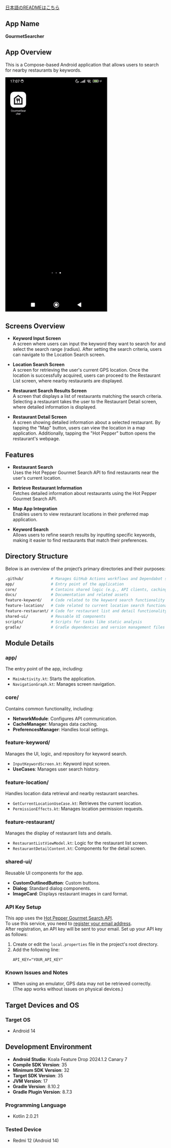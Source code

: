[日本語のREADMEはこちら](README.md)

## App Name

**GourmetSearcher**

## App Overview

This is a Compose-based Android application that allows users to search for nearby restaurants by keywords.  

<img src="app.gif" width="320" alt="App demo video">

## Screens Overview

- **Keyword Input Screen**  
  A screen where users can input the keyword they want to search for and select the search range (radius). After setting the search criteria, users can navigate to the Location Search screen.  

- **Location Search Screen**  
  A screen for retrieving the user's current GPS location. Once the location is successfully acquired, users can proceed to the Restaurant List screen, where nearby restaurants are displayed.  

- **Restaurant Search Results Screen**  
  A screen that displays a list of restaurants matching the search criteria. Selecting a restaurant takes the user to the Restaurant Detail screen, where detailed information is displayed.  

- **Restaurant Detail Screen**  
  A screen showing detailed information about a selected restaurant. By tapping the "Map" button, users can view the location in a map application. Additionally, tapping the "Hot Pepper" button opens the restaurant's webpage.  

## Features

- **Restaurant Search**  
  Uses the Hot Pepper Gourmet Search API to find restaurants near the user's current location.  

- **Retrieve Restaurant Information**  
  Fetches detailed information about restaurants using the Hot Pepper Gourmet Search API.  

- **Map App Integration**  
  Enables users to view restaurant locations in their preferred map application.  

- **Keyword Search**  
  Allows users to refine search results by inputting specific keywords, making it easier to find restaurants that match their preferences.  

## Directory Structure

Below is an overview of the project’s primary directories and their purposes:

```bash
.github/            # Manages GitHub Actions workflows and Dependabot settings
app/                # Entry point of the application
core/               # Contains shared logic (e.g., API clients, caching, utilities)
docs/               # Documentation and related assets
feature-keyword/    # Code related to the keyword search functionality
feature-location/   # Code related to current location search functionality
feature-restaurant/ # Code for restaurant list and detail functionality
shared-ui/          # Reusable UI components
scripts/            # Scripts for tasks like static analysis
gradle/             # Gradle dependencies and version management files
```

## Module Details

### app/
The entry point of the app, including:  
- `MainActivity.kt`: Starts the application.  
- `NavigationGraph.kt`: Manages screen navigation.

### core/
Contains common functionality, including:  
- **NetworkModule**: Configures API communication.  
- **CacheManager**: Manages data caching.  
- **PreferencesManager**: Handles local settings.  

### feature-keyword/
Manages the UI, logic, and repository for keyword search.  
- `InputKeywordScreen.kt`: Keyword input screen.  
- **UseCases**: Manages user search history.  

### feature-location/
Handles location data retrieval and nearby restaurant searches.  
- `GetCurrentLocationUseCase.kt`: Retrieves the current location.  
- `PermissionEffects.kt`: Manages location permission requests.  

### feature-restaurant/
Manages the display of restaurant lists and details.  
- `RestaurantListViewModel.kt`: Logic for the restaurant list screen.  
- `RestaurantDetailContent.kt`: Components for the detail screen.  

### shared-ui/
Reusable UI components for the app.  
- **CustomOutlinedButton**: Custom buttons.  
- **Dialog**: Standard dialog components.  
- **ImageCard**: Displays restaurant images in card format.  

### API Key Setup

This app uses the [Hot Pepper Gourmet Search API](https://webservice.recruit.co.jp/doc/hotpepper/reference.html).  
To use this service, you need to [register your email address](https://webservice.recruit.co.jp/register/).  
After registration, an API key will be sent to your email. Set up your API key as follows:

1. Create or edit the `local.properties` file in the project's root directory.  
2. Add the following line:  
   ```properties
   API_KEY="YOUR_API_KEY"
   ```

### Known Issues and Notes

- When using an emulator, GPS data may not be retrieved correctly.  
  (The app works without issues on physical devices.)

## Target Devices and OS

### Target OS
- Android 14

## Development Environment

- **Android Studio**: Koala Feature Drop 2024.1.2 Canary 7  
- **Compile SDK Version**: 35  
- **Minimum SDK Version**: 32  
- **Target SDK Version**: 35  
- **JVM Version**: 17  
- **Gradle Version**: 8.10.2  
- **Gradle Plugin Version**: 8.7.3  

### Programming Language
- Kotlin 2.0.21  

### Tested Device
- Redmi 12 (Android 14)  